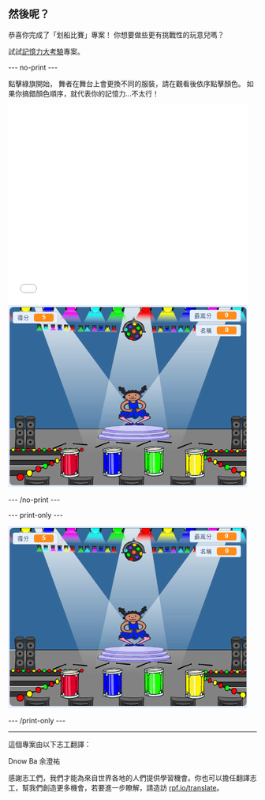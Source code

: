 ## 然後呢？

恭喜你完成了「划船比賽」專案！ 你想要做些更有挑戰性的玩意兒嗎？

試試[記憶力大考驗](https://projects.raspberrypi.org/en/projects/memory?utm_source=pathway&utm_medium=whatnext&utm_campaign=projects)專案。

--- no-print ---

點擊綠旗開始， 舞者在舞台上會更換不同的服裝，請在觀看後依序點擊顏色。 如果你搞錯顏色順序，就代表你的記憶力…不太行！

<div class="scratch-preview">
  <iframe allowtransparency="true" width="485" height="402" src="//scratch.mit.edu/projects/embed/284452634/?autostart=false" frameborder="0" allowfullscreen scrolling="no" mark="crwd-mark"></iframe> <img src="images/memory-screenshot.png" />
</div>

--- /no-print ---

--- print-only ---

![已完成遊戲的截圖](images/memory-screenshot.png)

--- /print-only ---

***

這個專案由以下志工翻譯：

Dnow Ba
余澄祐

感謝志工們，我們才能為來自世界各地的人們提供學習機會。你也可以擔任翻譯志工，幫我們創造更多機會，若要進一步瞭解，請造訪 [rpf.io/translate](https://rpf.io/translate)。